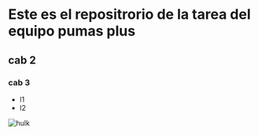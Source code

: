 # Este es el repositrorio de la tarea del equipo pumas plus
## cab 2
### cab 3


- l1
- l2

![hulk](https://vignette.wikia.nocookie.net/marvel-contestofchampions/images/d/d7/Hulk_portrait.png)
